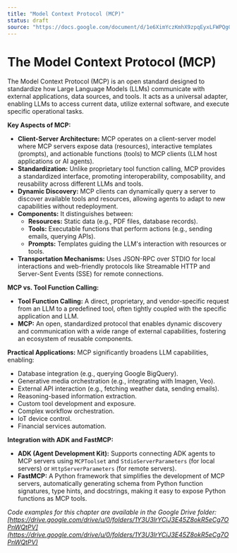 ```yaml
---
title: "Model Context Protocol (MCP)"
status: draft
source: "https://docs.google.com/document/d/1e6XimYczKmhX9zpqEyxLFWPQgGuG0brp7Hic2sFl_qw/edit?usp=sharing"
---
```


# The Model Context Protocol (MCP)

The Model Context Protocol (MCP) is an open standard designed to standardize how Large Language Models (LLMs) communicate with external applications, data sources, and tools. It acts as a universal adapter, enabling LLMs to access current data, utilize external software, and execute specific operational tasks.

**Key Aspects of MCP:**
*   **Client-Server Architecture:** MCP operates on a client-server model where MCP servers expose data (resources), interactive templates (prompts), and actionable functions (tools) to MCP clients (LLM host applications or AI agents).
*   **Standardization:** Unlike proprietary tool function calling, MCP provides a standardized interface, promoting interoperability, composability, and reusability across different LLMs and tools.
*   **Dynamic Discovery:** MCP clients can dynamically query a server to discover available tools and resources, allowing agents to adapt to new capabilities without redeployment.
*   **Components:** It distinguishes between:
    *   **Resources:** Static data (e.g., PDF files, database records).
    *   **Tools:** Executable functions that perform actions (e.g., sending emails, querying APIs).
    *   **Prompts:** Templates guiding the LLM's interaction with resources or tools.
*   **Transportation Mechanisms:** Uses JSON-RPC over STDIO for local interactions and web-friendly protocols like Streamable HTTP and Server-Sent Events (SSE) for remote connections.

**MCP vs. Tool Function Calling:**
*   **Tool Function Calling:** A direct, proprietary, and vendor-specific request from an LLM to a predefined tool, often tightly coupled with the specific application and LLM.
*   **MCP:** An open, standardized protocol that enables dynamic discovery and communication with a wide range of external capabilities, fostering an ecosystem of reusable components.

**Practical Applications:**
MCP significantly broadens LLM capabilities, enabling:
*   Database integration (e.g., querying Google BigQuery).
*   Generative media orchestration (e.g., integrating with Imagen, Veo).
*   External API interaction (e.g., fetching weather data, sending emails).
*   Reasoning-based information extraction.
*   Custom tool development and exposure.
*   Complex workflow orchestration.
*   IoT device control.
*   Financial services automation.

**Integration with ADK and FastMCP:**
*   **ADK (Agent Development Kit):** Supports connecting ADK agents to MCP servers using `MCPToolset` and `StdioServerParameters` (for local servers) or `HttpServerParameters` (for remote servers).
*   **FastMCP:** A Python framework that simplifies the development of MCP servers, automatically generating schema from Python function signatures, type hints, and docstrings, making it easy to expose Python functions as MCP tools.

_Code examples for this chapter are available in the Google Drive folder: [https://drive.google.com/drive/u/0/folders/1Y3U3IrYCiJ3E45Z8okR5eCg7OPnWQtPV](https://drive.google.com/drive/u/0/folders/1Y3U3IrYCiJ3E45Z8okR5eCg7OPnWQtPV)_

